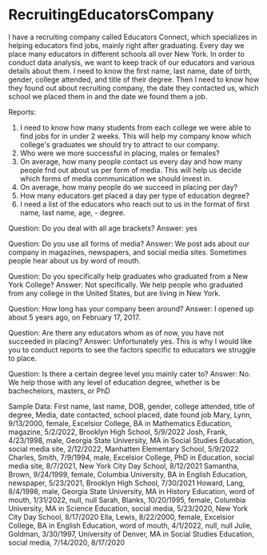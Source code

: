 # RecruitingEducatorsCompany
I have a recruiting company called Educators Connect, which specializes in helping educators find jobs, mainly right after graduating. Every day we place many educators in different schools all over New York. In order to conduct data analysis, we want to keep track of our educators and various details about them. I need to know the first name, last name, date of birth, gender, college attended, and title of their degree. Then I need to know how they found out about recruiting company, the date they contacted us, which school we placed them in and the date we found them a job. 

Reports:
1. I need to know how many students from each college we were able to find jobs for in under 2 weeks. This will help my company know which college's graduates we should try to attract to our company.
2. Who were we more successful in placing, males or females?
3. On average, how many people contact us every day and how many people fnd out about us per form of media. This will help us decide which forms of media communication we should invest in.
4. On average, how many people do we succeed in placing per day?
5. How many educators get placed a day per type of education degree?
6. I need a list of the educators who reach out to us in the format of first name, last name, age, - degree.

Question: Do you deal with all age brackets?
Answer: yes

Question: Do you use all forms of media?
Answer: We post ads about our company in magazines, newspapers, and social media sites. Sometimes people hear about us by word of mouth.

Question: Do you specifically help graduates who graduated from a New York College?
Answer: Not specifically. We help people who graduated from any college in the United States, but are living in New York. 

Question: How long has your company been around?
Answer: I opened up about 5 years ago, on February 17, 2017.

Question: Are there any educators whom as of now, you have not succeeded in placing?
Answer: Unfortunately yes. This is why I would like you to conduct reports to see the factors specific to educators we struggle to place.

Question: Is there a certain degree level you mainly cater to?
Answer: No. We help those with any level of education degree, whether is be bachechelors, masters, or PhD

Sample Data:
First name, last name, DOB, gender, college attended, title of degree, Media, date contacted, school placed, date found job
Mary, Lynn, 9/13/2000, female, Excelsior College, BA in Mathematics Education, magazine, 5/2/2022, Brooklyn High School, 5/9/2022
Josh, Frank, 4/23/1998, male, Georgia State University, MA in Social Studies Education, social media site, 2/12/2022, Manhatten Elementary School, 5/9/2022
Charles, Smith, 7/9/1994, male, Excelsior College, PhD in Education, social media site, 8/7/2021, New York City Day School, 8/12/2021
Samantha, Brown, 9/24/1999, female, Columbia University, BA in English Education, newspaper, 5/23/2021, Brooklyn High School, 7/30/2021
Howard, Lang, 8/4/1998, male, Georgia State University, MA in History Education, word of mouth, 1/31/2022, null, null
Sarah, Blanks, 10/20/1995, female, Columbia University, MA in Science Education, social media, 5/23/2020, New York City Day School, 8/17/2020
Ella, Lewis, 8/22/2000, female, Excelsior College, BA in English Education, word of mouth, 4/1/2022, null, null
Julie, Goldman, 3/30/1997, University of Denver, MA in Social Studies Education, social media, 7/14/2020, 8/17/2020
